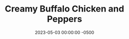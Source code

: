 ---
layout: post
title:  "Creamy Buffalo Chicken and Peppers"
date:   2023-05-03 00:00:00 -0500
categories:
- Recipes
- Chicken
permalink: /recipes/buffalo-chicken
image: /assets/Food/Chicken/Buffalo/buffalo-cover.jpg
ing: buffalochicken-ing
facts: buffalochicken-facts
section1: Vegetables
start2: Hot sauce
section2: Sauce
start3: Boneless skinless chicken breast
section3: Chicken
start4: 
section4: 
start5: 
section5: 
Prep: 30
Rest: 
Cook: 30
Source1: https://www.youtube.com/watch?v=kMfz9YTr_5E
Source2: 
whisk: https://s.samsungfood.com/DWdjI
tags: 
- spicy
- rice
- creamy
- cottage
- cheese
- onion
- buffalo
- hot
- sauce
- breast
Description: This dish pairs sautéed pepper and onions, chicken breast, and a spicy and creamy buffalo sauce. These are quick to come together, with just sautéing the chicken and vegetables, pouring in the sauce, and serving with a side of rice
Instructions: 
- Mix hot sauce, honey, water, and cornstarch in a medium bowl or tall glass Stir immediately after adding the cornstarch, and set aside. DO NOT add the cottage cheese yet, or the acid of the hot sauce will curdle it. Add the cheese at the end<br><br>

- Dice up the peppers, and onions and add to a large skillet with oil and a small pinch of salt. Cover, and cook over medium heat until browned and soft. Set aside<br><br>

- Meanwhile, dice the chicken into bite sized pieces, and transfer to a bowl. Mix in the seasonings<br><br>

- Spray the pan again, and cook the chicken on medium. Cook until chicken is almost done, because the chicken will cook more in the sauce<br><br>

- Add in the sauce and vegetables into the pan, and also add the cottage cheese. Combine and cook for about a minute until creamy. Optionally, top with shredded cheese, or serve with rice<br>
- <br><center><img src="/assets/Food/Chicken/Buffalo/buffalo-5.jpg" alt="" class="instruction-image"></center>
---